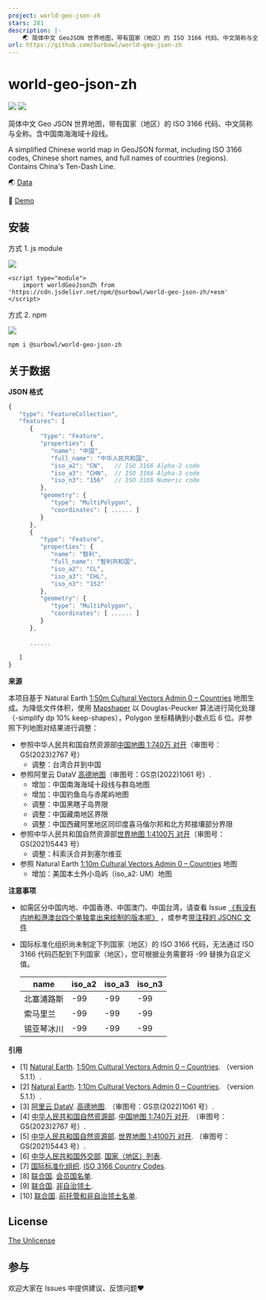 ```yaml
---
project: world-geo-json-zh
stars: 281
description: |-
    🌏 简体中文 GeoJSON 世界地图，带有国家（地区）的 ISO 3166 代码、中文简称与全称。A simplified Chinese world map in GeoJSON format, including ISO 3166 codes, Chinese short names, and full names of countries (regions).
url: https://github.com/Surbowl/world-geo-json-zh
---
```


world-geo-json-zh
===============
[![](https://img.shields.io/github/license/Surbowl/world-geo-json-zh)](https://github.com/Surbowl/world-geo-json-zh/blob/main/LICENSE)
[![](https://img.shields.io/github/package-json/v/Surbowl/world-geo-json-zh)](https://github.com/Surbowl/world-geo-json-zh/releases)

简体中文 Geo JSON 世界地图，带有国家（地区）的 ISO 3166 代码、中文简称与全称。含中国南海海域十段线。

A simplified Chinese world map in GeoJSON format, including ISO 3166 codes, Chinese short names, and full names of countries (regions). Contains China's Ten-Dash Line.

🌏 [Data](https://github.com/Surbowl/world-geo-json-zh/blob/main/world.zh.json)

👀 [Demo](https://surbowl.github.io/world-geo-json-zh/demo-echarts.html)

安装
--------
方式 1. js module

[![](https://data.jsdelivr.com/v1/package/npm/@surbowl/world-geo-json-zh/badge)](https://www.jsdelivr.com/package/npm/@surbowl/world-geo-json-zh)
```
<script type="module">
    import worldGeoJsonZh from 'https://cdn.jsdelivr.net/npm/@surbowl/world-geo-json-zh/+esm'
</script>
```

方式 2. npm

[![](https://img.shields.io/npm/dm/@surbowl/world-geo-json-zh?label=npm)](https://www.npmjs.com/package/@surbowl/world-geo-json-zh)
```
npm i @surbowl/world-geo-json-zh
```

关于数据
--------
**JSON 格式**

```javascript
{
   "type": "FeatureCollection",
   "features": [
      {
         "type": "Feature",
         "properties": {
            "name": "中国",
            "full_name": "中华人民共和国",
            "iso_a2": "CN",   // ISO 3166 Alpha-2 code
            "iso_a3": "CHN",  // ISO 3166 Alpha-3 code
            "iso_n3": "156"   // ISO 3166 Numeric code
         },
         "geometry": {
            "type": "MultiPolygon",
            "coordinates": [ ...... ]
         }
      },
      {
         "type": "Feature",
         "properties": {
            "name": "智利",
            "full_name": "智利共和国",
            "iso_a2": "CL",
            "iso_a3": "CHL",
            "iso_n3": "152"
         },
         "geometry": {
            "type": "MultiPolygon",
            "coordinates": [ ...... ]
         }
      },
      
      ......
      
   ]
}
``` 

**来源**

本项目基于 Natural Earth [1:50m Cultural Vectors Admin 0 – Countries](https://www.naturalearthdata.com/downloads/50m-cultural-vectors/50m-admin-0-countries-2/) 地图生成。为降低文件体积，使用 [Mapshaper](https://github.com/mbloch/mapshaper) 以 Douglas-Peucker 算法进行简化处理（-simplify dp 10% keep-shapes），Polygon 坐标精确到小数点后 6 位。并参照下列地图对结果进行调整：
- 参照中华人民共和国自然资源部[中国地图 1:740万 对开](http://bzdt.ch.mnr.gov.cn/browse.html?picId=%224o28b0625501ad13015501ad2bfc2187%22)（审图号：GS(2023)2767 号）
    - 调整：台湾合并到中国
- 参照阿里云 DataV [高德地图](https://datav.aliyun.com/portal/school/atlas/area_selector)（审图号：GS京(2022)1061 号）.
    - 增加：中国南海海域十段线与群岛地图
    - 增加：中国钓鱼岛与赤尾屿地图
    - 调整：中国黑瞎子岛界限
    - 调整：中国藏南地区界限
    - 调整：中国西藏阿里地区同印度喜马偕尔邦和北方邦接壤部分界限
- 参照中华人民共和国自然资源部[世界地图 1:4100万 对开](http://bzdt.ch.mnr.gov.cn/browse.html?picId=%224o28b0625501ad13015501ad2bfc0671%22)（审图号：GS(2021)5443 号）
    - 调整：科索沃合并到塞尔维亚
- 参照 Natural Earth [1:10m Cultural Vectors Admin 0 – Countries](https://www.naturalearthdata.com/downloads/10m-cultural-vectors/10m-admin-0-countries/) 地图
    - 增加：美国本土外小岛屿（iso_a2: UM）地图

**注意事项**
- 如需区分中国内地、中国香港、中国澳门、中国台湾，请查看 Issue [《有没有内地和港澳台四个单独拿出来绘制的版本呢》](https://github.com/Surbowl/world-geo-json-zh/issues/5) ，或参考[带注释的 JSONC 文件](https://github.com/Surbowl/world-geo-json-zh/blob/main/world.zh.jsonc)

- 国际标准化组织尚未制定下列国家（地区）的 ISO 3166 代码，无法通过 ISO 3166 代码匹配到下列国家（地区），您可根据业务需要将 -99 替换为自定义值。
  
    |name|iso_a2|iso_a3|iso_n3|
    |------|------|------|----|
    |北塞浦路斯|-99|-99|-99|
    |索马里兰|-99|-99|-99|
    |锡亚琴冰川|-99|-99|-99|

**引用**

- [1] [Natural Earth](https://www.naturalearthdata.com/). [1:50m Cultural Vectors Admin 0 – Countries](https://www.naturalearthdata.com/downloads/50m-cultural-vectors/50m-admin-0-countries-2/). （version 5.1.1）.
- [2] [Natural Earth](https://www.naturalearthdata.com/). [1:10m Cultural Vectors Admin 0 – Countries](https://www.naturalearthdata.com/downloads/10m-cultural-vectors/10m-admin-0-countries/). （version 5.1.1）.
- [3] [阿里云 DataV](https://datav.aliyun.com/). [高德地图](https://datav.aliyun.com/portal/school/atlas/area_selector). （审图号：GS京(2022)1061 号）.
- [4] [中华人民共和国自然资源部](https://www.mnr.gov.cn/). [中国地图 1:740万 对开](http://bzdt.ch.mnr.gov.cn/browse.html?picId=%224o28b0625501ad13015501ad2bfc2187%22). （审图号：GS(2023)2767 号）.
- [5] [中华人民共和国自然资源部](https://www.mnr.gov.cn/). [世界地图 1:4100万 对开](http://bzdt.ch.mnr.gov.cn/browse.html?picId=%224o28b0625501ad13015501ad2bfc0671%22). （审图号：GS(2021)5443 号）.
- [6] [中华人民共和国外交部](https://www.mfa.gov.cn/). [国家（地区）列表](https://www.mfa.gov.cn/web/gjhdq_676201/gj_676203/yz_676205/).
- [7] [国际标准化组织](https://www.iso.org/). [ISO 3166 Country Codes](https://www.iso.org/iso-3166-country-codes.html).
- [8] [联合国](https://www.un.org/). [会员国名单](https://www.un.org/zh/about-us/member-states).
- [9] [联合国](https://www.un.org/). [非自治领土](https://www.un.org/dppa/decolonization/zh/nsgt).
- [10] [联合国](https://www.un.org/). [前托管和非自治领土名单](https://www.un.org/dppa/decolonization/zh/history/former-trust-and-nsgts).

License
------------
[The Unlicense](https://github.com/Surbowl/world-geo-json-zh/blob/main/LICENSE)

参与
------------
欢迎大家在 Issues 中提供建议、反馈问题❤

